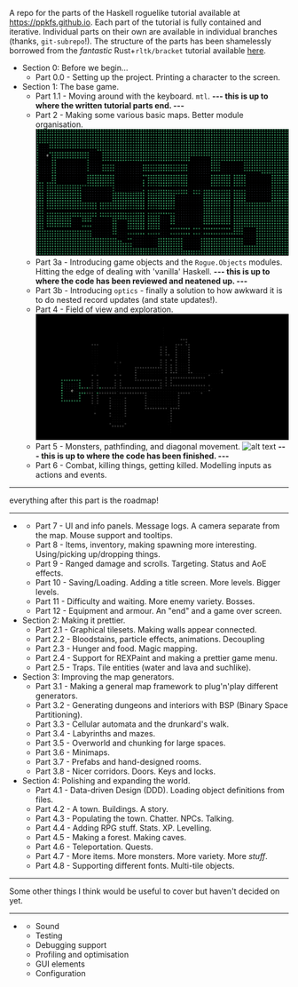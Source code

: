 A repo for the parts of the Haskell roguelike tutorial available at https://ppkfs.github.io. Each part of the tutorial is fully contained and iterative. Individual parts on their own are available in individual branches (thanks, `git-subrepo`!).
The structure of the parts has been shamelessly borrowed from the *fantastic* Rust+`rltk/bracket` tutorial available [here](https://bfnightly.bracketproductions.com/).
- Section 0: Before we begin...
  - Part 0.0 - Setting up the project. Printing a character to the screen.
- Section 1: The base game.
  - Part 1.1 - Moving around with the keyboard. `mtl`.
**--- this is up to where the written tutorial parts end. ---**
  - Part 2 - Making some various basic maps. Better module organisation.
  ![alt text](screenshots/part-2.png)
  - Part 3a - Introducing game objects and the `Rogue.Objects` modules. Hitting the edge of dealing with 'vanilla' Haskell.
**--- this is up to where the code has been reviewed and neatened up. ---**
  - Part 3b - Introducing `optics` - finally a solution to how awkward it is to do nested record updates (and state updates!).
  - Part 4 - Field of view and exploration.
  ![alt text](screenshots/part-4.png)
  - Part 5 - Monsters, pathfinding, and diagonal movement.
  ![alt text](image.png)
**--- this is up to where the code has been finished. ---**
  - Part 6 - Combat, killing things, getting killed. Modelling inputs as actions and events.
---

everything after this part is the roadmap!

---
- - Part 7 - UI and info panels. Message logs. A camera separate from the map. Mouse support and tooltips.
  - Part 8 - Items, inventory, making spawning more interesting. Using/picking up/dropping things.
  - Part 9 - Ranged damage and scrolls. Targeting. Status and AoE effects.
  - Part 10 - Saving/Loading. Adding a title screen. More levels. Bigger levels.
  - Part 11 - Difficulty and waiting. More enemy variety. Bosses.
  - Part 12 - Equipment and armour. An "end" and a game over screen.
- Section 2: Making it prettier.
  - Part 2.1 - Graphical tilesets. Making walls appear connected.
  - Part 2.2 - Bloodstains, particle effects, animations. Decoupling
  - Part 2.3 - Hunger and food. Magic mapping.
  - Part 2.4 - Support for REXPaint and making a prettier game menu.
  - Part 2.5 - Traps. Tile entities (water and lava and suchlike).
- Section 3: Improving the map generators.
  - Part 3.1 - Making a general map framework to plug'n'play different generators.
  - Part 3.2 - Generating dungeons and interiors with BSP (Binary Space Partitioning).
  - Part 3.3 - Cellular automata and the drunkard's walk.
  - Part 3.4 - Labyrinths and mazes.
  - Part 3.5 - Overworld and chunking for large spaces.
  - Part 3.6 - Minimaps.
  - Part 3.7 - Prefabs and hand-designed rooms.
  - Part 3.8 - Nicer corridors. Doors. Keys and locks.
- Section 4: Polishing and expanding the world.
  - Part 4.1 - Data-driven Design (DDD). Loading object definitions from files.
  - Part 4.2 - A town. Buildings. A story.
  - Part 4.3 - Populating the town. Chatter. NPCs. Talking.
  - Part 4.4 - Adding RPG stuff. Stats. XP. Levelling.
  - Part 4.5 - Making a forest. Making caves.
  - Part 4.6 - Teleportation. Quests.
  - Part 4.7 - More items. More monsters. More variety. More *stuff*.
  - Part 4.8 - Supporting different fonts. Multi-tile objects.
---
Some other things I think would be useful to cover but haven't decided on yet.

---

- - Sound
  - Testing
  - Debugging support
  - Profiling and optimisation
  - GUI elements
  - Configuration